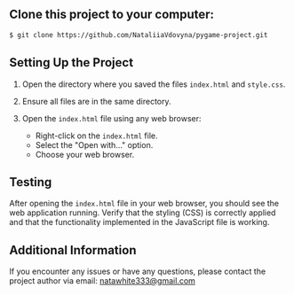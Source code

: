 ## Clone this project to your computer:
```markdown
$ git clone https://github.com/NataliiaVdovyna/pygame-project.git
```

## Setting Up the Project

1. Open the directory where you saved the files `index.html` and `style.css`.

2. Ensure all files are in the same directory.

3. Open the `index.html` file using any web browser:
    - Right-click on the `index.html` file.
    - Select the "Open with..." option.
    - Choose your web browser.

## Testing

After opening the `index.html` file in your web browser, you should see the web application running. Verify that the styling (CSS) is correctly applied and that the functionality implemented in the JavaScript file is working.

## Additional Information

If you encounter any issues or have any questions, please contact the project author via email: natawhite333@gmail.com
